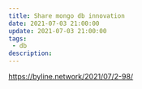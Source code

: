 ```yaml
---
title: Share mongo db innovation
date: 2021-07-03 21:00:00
update: 2021-07-03 21:00:00
tags:
 - db
description:
---
```


https://byline.network/2021/07/2-98/
